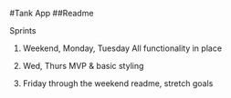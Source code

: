 #Tank App
##Readme

Sprints
1. Weekend, Monday, Tuesday
	All functionality in place

2. Wed, Thurs
	MVP & basic styling

3. Friday through the weekend
	readme, stretch goals